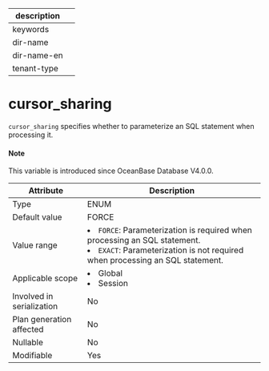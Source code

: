 |description||
|---|---|
|keywords||
|dir-name||
|dir-name-en||
|tenant-type||

# cursor_sharing

`cursor_sharing` specifies whether to parameterize an SQL statement when processing it.

<main id="notice" type='explain'>
  <h4>Note</h4>
  <p>This variable is introduced since OceanBase Database V4.0.0. </p>
</main>

| Attribute | Description |
|----------|-------------------------------------------------------------------------------------------------------------------------------------------------|
| Type | ENUM |
| Default value | FORCE |
| Value range | <li> `FORCE`: Parameterization is required when processing an SQL statement.   <li> `EXACT`: Parameterization is not required when processing an SQL statement. |
| Applicable scope | <li> Global   <li> Session |
| Involved in serialization | No |
| Plan generation affected | No |
| Nullable | No |
| Modifiable | Yes |
